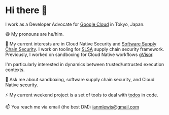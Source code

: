 # Hi there 👋

I work as a Developer Advocate for [Google Cloud](https://cloud.google.com/) in Tokyo, Japan.

😄 My pronouns are he/him.

🔭 My current interests are in Cloud Native Security and [Software Supply Chain
Security](https://en.wikipedia.org/wiki/Software_supply_chain). I work on
tooling for [SLSA](https://slsa.dev/) supply chain security framework.
Previously, I worked on sandboxing for Cloud Native workflows
[gVisor](https://gvisor.dev/).

I'm particularly interested in dynamics between trusted/untrusted execution
contexts.

💬 Ask me about sandboxing, software supply chain security, and Cloud Native
security.

⚡ My current weekend project is a set of tools to deal with
[todos](https://github.com/ianlewis/todos) in code.

📫 You reach me via email (the best DM): ianmlewis@gmail.com
